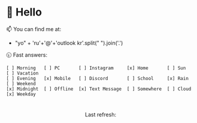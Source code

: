 # 👋 Hello

📫 You can find me at:
<ul>
  <li>
    "yo" + 'ru'+'@'+'outlook kr'.split(" ").join('.')
  </li>
</ul>

🕤 Fast answers:
```
[ ] Morning   [ ] PC       [ ] Instagram     [x] Home       [ ] Sun    [ ] Vacation
[ ] Evening   [x] Mobile   [ ] Discord       [ ] School     [x] Rain   [ ] Weekend
[x] Midnight  [ ] Offline  [x] Text Message  [ ] Somewhere  [ ] Cloud  [x] Weekday
```

# 
<p align="center">
  Last refresh: 
  <b><!--TIMESTAMP--></b>
</p>
